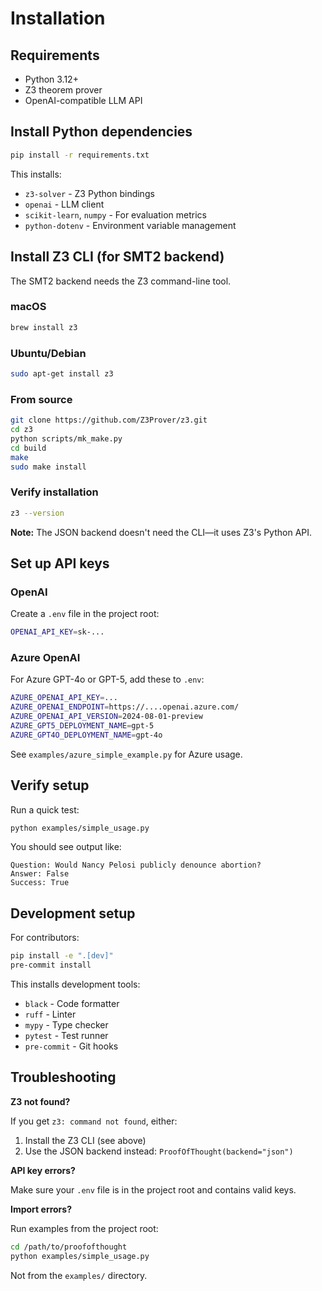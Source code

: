 # Installation

## Requirements

- Python 3.12+
- Z3 theorem prover
- OpenAI-compatible LLM API

## Install Python dependencies

```bash
pip install -r requirements.txt
```

This installs:
- `z3-solver` - Z3 Python bindings
- `openai` - LLM client
- `scikit-learn`, `numpy` - For evaluation metrics
- `python-dotenv` - Environment variable management

## Install Z3 CLI (for SMT2 backend)

The SMT2 backend needs the Z3 command-line tool.

### macOS
```bash
brew install z3
```

### Ubuntu/Debian
```bash
sudo apt-get install z3
```

### From source
```bash
git clone https://github.com/Z3Prover/z3.git
cd z3
python scripts/mk_make.py
cd build
make
sudo make install
```

### Verify installation
```bash
z3 --version
```

**Note:** The JSON backend doesn't need the CLI—it uses Z3's Python API.

## Set up API keys

### OpenAI

Create a `.env` file in the project root:

```bash
OPENAI_API_KEY=sk-...
```

### Azure OpenAI

For Azure GPT-4o or GPT-5, add these to `.env`:

```bash
AZURE_OPENAI_API_KEY=...
AZURE_OPENAI_ENDPOINT=https://....openai.azure.com/
AZURE_OPENAI_API_VERSION=2024-08-01-preview
AZURE_GPT5_DEPLOYMENT_NAME=gpt-5
AZURE_GPT4O_DEPLOYMENT_NAME=gpt-4o
```

See `examples/azure_simple_example.py` for Azure usage.

## Verify setup

Run a quick test:

```bash
python examples/simple_usage.py
```

You should see output like:

```
Question: Would Nancy Pelosi publicly denounce abortion?
Answer: False
Success: True
```

## Development setup

For contributors:

```bash
pip install -e ".[dev]"
pre-commit install
```

This installs development tools:
- `black` - Code formatter
- `ruff` - Linter
- `mypy` - Type checker
- `pytest` - Test runner
- `pre-commit` - Git hooks

## Troubleshooting

**Z3 not found?**

If you get `z3: command not found`, either:
1. Install the Z3 CLI (see above)
2. Use the JSON backend instead: `ProofOfThought(backend="json")`

**API key errors?**

Make sure your `.env` file is in the project root and contains valid keys.

**Import errors?**

Run examples from the project root:

```bash
cd /path/to/proofofthought
python examples/simple_usage.py
```

Not from the `examples/` directory.
